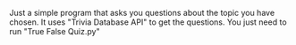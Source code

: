 Just a simple program that asks you questions about the topic you have chosen. It uses "Trivia Database API" to get the questions. You just need to run "True False Quiz.py"
